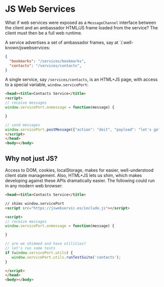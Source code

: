 JS Web Services
=====

What if web services were exposed as a `MessageChannel` interface between
the client and an ambassador HTML/JS frame loaded from the service?
The client must then be a full web runtime.

A service advertises a set of ambassador frames, say at `/.well-known/jswebservices:

```json
{
  "bookmarks": "/services/bookmarks",
  "contacts": "/services/contacts",
}
```

A single service, say `/services/contacts`, is an HTML+JS page, with
access to a special variable, `window.servicePort`:

```html
<head><title>Contacts Service</title>
<script>
// receive messages
window.servicePort.onmessage = function(message) {

}

// send messages
window.servicePort.postMessage({"action": "doit", "payload": "let's go"});
</script>
</head>
<body></body>
```

Why not just JS?
-----

Access to DOM, cookies, localStorage, makes for easier,
well-understood client state management. Also, HTML+JS lets us shim,
which makes developing against these APIs dramatically easier. The
following could run in any modern web browser:

```html
<head><title>Contacts Service</title>

// shims window.servicePort
<script src="https://jswebservic.es/include.js"></script>

<script>
// receive messages
window.servicePort.onmessage = function(message) {

}

// are we shimmed and have utilities?
// let's run some tests
if (window.servicePort.utils) {
   window.servicePort.utils.runTestSuite('contacts');
}

</script>
</head>
<body></body>
```